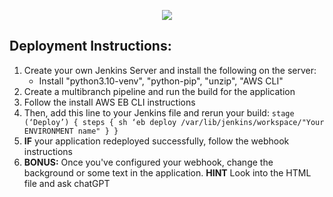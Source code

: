 <p align="center">
<img src="https://github.com/kura-labs-org/kuralabs_deployment_1/blob/main/Kuralogo.png">
</p>

## Deployment Instructions:
1. Create your own Jenkins Server and install the following on the server:
    - Install "python3.10-venv", "python-pip", "unzip", "AWS CLI"
2. Create a multibranch pipeline and run the build for the application
3. Follow the install AWS EB CLI instructions
4. Then, add this line to your Jenkins file and rerun your build: `stage (‘Deploy’) {
steps {
sh ‘eb deploy /var/lib/jenkins/workspace/"Your ENVIRONMENT name"
}
}
`
5. **IF** your application redeployed successfully, follow the webhook instructions
6. **BONUS:** Once you've configured your webhook, change the background or some text in the application. **HINT** Look into the HTML file and ask chatGPT 
